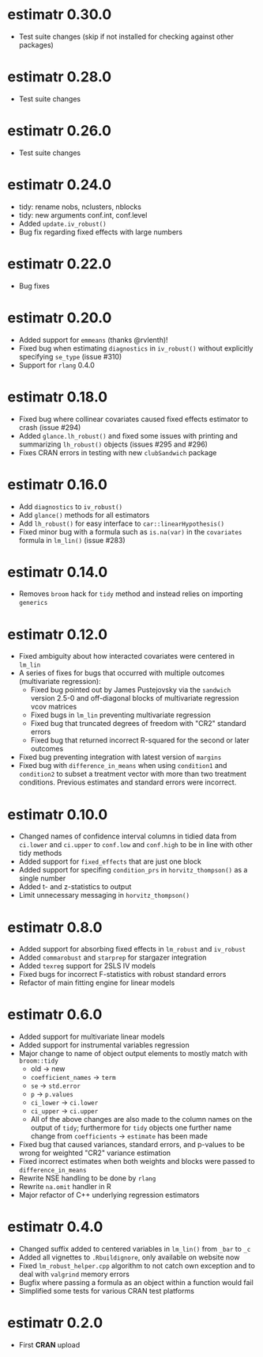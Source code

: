 # estimatr 0.30.0

* Test suite changes (skip if not installed for checking against other packages)

# estimatr 0.28.0

* Test suite changes

# estimatr 0.26.0

* Test suite changes

# estimatr 0.24.0

* tidy: rename nobs, nclusters, nblocks
* tidy: new arguments conf.int, conf.level
* Added `update.iv_robust()`
* Bug fix regarding fixed effects with large numbers

# estimatr 0.22.0 

* Bug fixes

# estimatr 0.20.0 

* Added support for `emmeans` (thanks @rvlenth)!
* Fixed bug when estimating `diagnostics` in `iv_robust()` without explicitly specifying `se_type` (issue #310)
* Support for `rlang` 0.4.0

# estimatr 0.18.0

* Fixed bug where collinear covariates caused fixed effects estimator to crash  (issue #294)
* Added `glance.lh_robust()` and fixed some issues with printing and summarizing `lh_robust()` objects (issues #295 and #296)
* Fixes CRAN errors in testing with new `clubSandwich` package

# estimatr 0.16.0

* Add `diagnostics` to `iv_robust()`
* Add `glance()` methods for all estimators
* Add `lh_robust()` for easy interface to `car::linearHypothesis()`
* Fixed minor bug with a formula such as `is.na(var)` in the `covariates` formula in `lm_lin()` (issue #283)

# estimatr 0.14.0

* Removes `broom` hack for `tidy` method and instead relies on importing `generics`

# estimatr 0.12.0

* Fixed ambiguity about how interacted covariates were centered in `lm_lin`
* A series of fixes for bugs that occurred with multiple outcomes (multivariate regression):
  * Fixed bug pointed out by James Pustejovsky via the `sandwich` version 2.5-0 and off-diagonal blocks of multivariate regression vcov matrices
  * Fixed bugs in `lm_lin` preventing multivariate regression
  * Fixed bug that truncated degrees of freedom with "CR2"  standard errors
  * Fixed bug that returned incorrect R-squared for the second or later outcomes
* Fixed bug preventing integration with latest version of `margins`
* Fixed bug with `difference_in_means` when using `condition1` and `condition2` to subset a treatment vector with more than two treatment conditions. Previous estimates and standard errors were incorrect.

# estimatr 0.10.0

* Changed names of confidence interval columns in tidied data from `ci.lower` and `ci.upper` to `conf.low` and `conf.high` to be in line with other tidy methods
* Added support for `fixed_effects` that are just one block
* Added support for specifing `condition_prs` in `horvitz_thompson()` as a single number
* Added t- and z-statistics to output
* Limit unnecessary messaging in `horvitz_thompson()`

# estimatr 0.8.0

* Added support for absorbing fixed effects in `lm_robust` and `iv_robust`
* Added `commarobust` and `starprep` for stargazer integration
* Added `texreg` support for 2SLS IV models
* Fixed bugs for incorrect F-statistics with robust standard errors
* Refactor of main fitting engine for linear models

# estimatr 0.6.0

* Added support for multivariate linear models
* Added support for instrumental variables regression
* Major change to name of object output elements to mostly match with `broom::tidy`
  * old -> new
  * `coefficient_names` -> `term`
  * `se` -> `std.error`
  * `p` -> `p.values`
  * `ci_lower` -> `ci.lower`
  * `ci_upper` -> `ci.upper`
  * All of the above changes are also made to the column names on the output of `tidy`; furthermore for `tidy` objects one further name change from `coefficients` -> `estimate` has been made
* Fixed bug that caused variances, standard errors, and p-values to be wrong for weighted "CR2" variance estimation
* Fixed incorrect estimates when both weights and blocks were passed to `difference_in_means`
* Rewrite NSE handling to be done by `rlang`
* Rewrite `na.omit` handler in R
* Major refactor of C++ underlying regression estimators

# estimatr 0.4.0

* Changed suffix added to centered variables in `lm_lin()` from `_bar` to `_c`
* Added all vignettes to `.Rbuildignore`, only available on website now
* Fixed `lm_robust_helper.cpp` algorithm to not catch own exception and to deal with `valgrind` memory errors
* Bugfix where passing a formula as an object within a function would fail
* Simplified some tests for various CRAN test platforms

# estimatr 0.2.0

* First **CRAN** upload
